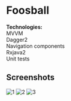 # Foosball

**Technologies:** <br/>
MVVM <br/>
Dagger2 <br/>
Navigation components <br/>
Rxjava2 <br/>
Unit tests <br/>

## Screenshots
![1](https://user-images.githubusercontent.com/108388791/193254692-25954e16-c197-4891-9c30-49b26a42a119.png)
![2](https://user-images.githubusercontent.com/108388791/193254819-6301d1d8-fa6c-4dbc-a855-0b344b5db5eb.png)
![3](https://user-images.githubusercontent.com/108388791/193254851-3ebe77c9-c8f7-40d7-8a11-ee37640242b0.png)

